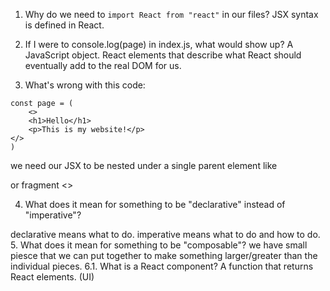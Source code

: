 1. Why do we need to `import React from "react"` in our files?
JSX syntax is defined in React.

2. If I were to console.log(page) in index.js, what would show up?
A JavaScript object. React elements that describe what React should eventually add to the real DOM for us.
3. What's wrong with this code:
```
const page = (
    <>
    <h1>Hello</h1>
    <p>This is my website!</p>
</>
)
```
we need our JSX to be nested under a single parent element like <div> or fragment <>


4. What does it mean for something to be "declarative" instead of "imperative"?

declarative means what to do.
imperative means what to do and how to do.
5. What does it mean for something to be "composable"?
we have small piesce that we can put together to make something larger/greater than the individual pieces.
6.1. What is a React component?
A function that returns React elements. (UI)
